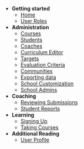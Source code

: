 - **Getting started**
  - [Home](/)
  - [User Roles](/user_roles.md)
- **Administration**
  - [Courses](/courses.md)
  - [Students](/students.md)
  - [Coaches](/coaches.md)
  - [Curriculum Editor](/curriculum_editor.md)
  - [Targets](targets.md)
  - [Evaluation Criteria](evaluation_criteria.md)
  - [Communities](/communities.md)
  - [Exporting data](/exporting_data.md)
  - [School Customization](/school_customization.md)
  - [School Admins](/school_admins.md)
- **Coaching**
  - [Reviewing Submissions](/reviewing_submissions.md)
  - [Student Reports](/student_reports.md)
- **Learning**
  - [Signing Up](/signing_up.md)
  - [Taking Courses](/taking_courses.md)
- **Additional Reading**
  - [User Profile](/user_profile.md)
